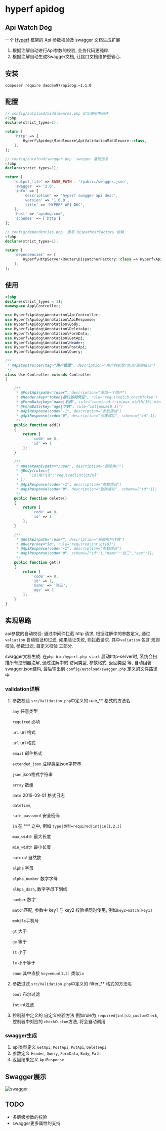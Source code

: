 # hyperf apidog 

## Api Watch Dog
一个 [Hyperf](https://github.com/hyperf-cloud/hyperf) 框架的 Api 参数校验及 swagger 文档生成扩展

1.  根据注解自动进行Api参数的校验, 业务代码更纯粹.
2.  根据注解自动生成Swagger文档, 让接口文档维护更省心.

## 安装

```
composer require daodao97/apidog:~1.1.0 
```

## 配置

```php
// config/autoload/middlewares.php 定义使用中间件
<?php
declare(strict_types=1);

return [
    'http' => [
        Hyperf\Apidog\Middleware\ApiValidationMiddleware::class,
    ],
];

// config/autoload/swagger.php  swagger 基础信息
<?php
declare(strict_types=1);

return [
    'output_file' => BASE_PATH . '/public/swagger.json',
    'swagger' => '2.0',
    'info' => [
        'description' => 'hyperf swagger api desc',
        'version' => '1.0.0',
        'title' => 'HYPERF API DOC',
    ],
    'host' => 'apidog.com',
    'schemes' => ['http']
];

// config/dependencies.php  重写 DispathcerFactory 依赖
<?php
declare(strict_types=1);

return [
    'dependencies' => [
        Hyperf\HttpServer\Router\DispatcherFactory::class => Hyperf\Apidog\DispatcherFactory::class
    ],
];

```

## 使用

```php
<?php
declare(strict_types = 1);
namespace App\Controller;

use Hyperf\Apidog\Annotation\ApiController;
use Hyperf\Apidog\Annotation\ApiResponse;
use Hyperf\Apidog\Annotation\Body;
use Hyperf\Apidog\Annotation\DeleteApi;
use Hyperf\Apidog\Annotation\FormData;
use Hyperf\Apidog\Annotation\GetApi;
use Hyperf\Apidog\Annotation\Header;
use Hyperf\Apidog\Annotation\PostApi;
use Hyperf\Apidog\Annotation\Query;

/**
 * @ApiController(tag="用户管理", description="用户的新增/修改/删除接口")
 */
class UserController extends Controller
{

    /**
     * @PostApi(path="/user", description="添加一个用户")
     * @Header(key="token|接口访问凭证", rule="required|cb_checkToken")
     * @FormData(key="name|名称", rule="required|trim|max_width[10]|min_width[2]")
     * @FormData(key="age|年龄", rule="int|enum[0,1]")
     * @ApiResponse(code="-1", description="参数错误")
     * @ApiResponse(code="0", description="创建成功", schema={"id":1})
     */
    public function add()
    {
        return [
            'code' => 0,
            'id' => 1
        ];
    }

    /**
     * @DeleteApi(path="/user", description="删除用户")
     * @Body(rules={
     *     "id|用户id":"required|int|gt[0]"
     * })
     * @ApiResponse(code="-1", description="参数错误")
     * @ApiResponse(code="0", description="删除成功", schema={"id":1})
     */
    public function delete()
    {
        return [
            'code' => 0,
            'id' => 1
        ];
    }

    /**
     * @GetApi(path="/user", description="获取用户详情")
     * @Query(key="id", rule="required|int|gt[0]")
     * @ApiResponse(code="-1", description="参数错误")
     * @ApiResponse(code="0", schema={"id":1,"name":"张三","age":1})
     */
    public function get()
    {
        return [
            'code' => 0,
            'id' => 1,
            'name' => '张三',
            'age' => 1
        ];
    }
}
```

## 实现思路

api参数的自动校验: 通过中间件拦截 http 请求, 根据注解中的参数定义, 通过 `valiation` 自动验证和过滤, 如果验证失败, 则拦截请求. 其中`valiation` 包含 规则校验, 参数过滤, 自定义校验 三部分. 

swagger文档生成: 在`php bin/hyperf.php start` 启动http-server时, 系统会扫描所有控制器注解, 通过注解中的 访问类型, 参数格式, 返回类型 等, 自动组装swagger.json结构, 最后输出到 `config/autoload/swagger.php` 定义的文件路径中

### validation详解

1.  参数校验 `src/Validation.php`中定义的 rule_** 格式的方法名

    `any`  任意类型

    `required` 必填

    `uri`  uri 格式

    `url` url 格式

    `email` 邮件格式

    `extended_json`  注释类型json字符串

     `json` json格式字符串

     `array` 数组

     `date`  2019-09-01 格式日志

    `datetime`, 

    `safe_password`  安全密码

    `in`  在 *** 之中, 例如 `type|类型=required|int|in[1,2,3]`

     `max_width` 最大长度

    `min_width` 最小长度

    `natural`自然数

    `alpha` 字母

    `alpha_number` 数字字母

    `alhpa_dash`, 数字字母下划线

    `number` 数字

    `match`匹配, 参数中 key1 与 key2 校验相同时使用, 例如`key2=match[key1]` 

    `mobile`手机号

    `gt` 大于

    `ge` 等于

    `lt` 小于

    `le` 小于等于

    `enum` 其中直接 `key=enum[1,2]` 类似`in`

2.  参数过滤 `src/Validation.php`中定义的 filter_** 格式的方法名

    `bool` 布尔过滤

    `int` int过滤

3.  控制器中定义的 自定义校验方法 例如rule为 `required|int|cb_customCheck`, 控制器中对应的 `checkCustom`方法, 将会自动调用

### swagger生成

1.  api类型定义 `GetApi`, `PostApi`, `PutApi`, `DeleteApi`
2.  参数定义 `Header`, `Query`, `FormData`, `Body`, `Path`
3.  返回结果定义 `ApiResponse` 

## Swagger展示

![swagger](http://tva1.sinaimg.cn/large/007X8olVly1g6j91o6xroj31k10u079l.jpg)

## TODO
- 多层级参数的校验
- swagger更多属性的支持
